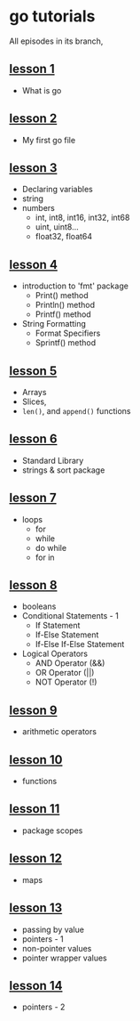 # go tutorials

All episodes in its branch,

## [lesson 1](https://github.com/KerimCETINBAS/golang/tree/lesson_1)

- What is go

## [lesson 2](https://github.com/KerimCETINBAS/golang/tree/lesson_2)

- My first go file

## [lesson 3](https://github.com/KerimCETINBAS/golang/tree/lesson_3)

- Declaring variables
- string
- numbers
  - int, int8, int16, int32, int68
  - uint, uint8...
  - float32, float64

## [lesson 4](https://github.com/KerimCETINBAS/golang/tree/lesson_4)

- introduction to 'fmt' package
  - Print() method
  - Println() method
  - Printf() method
- String Formatting
  - Format Specifiers
  - Sprintf() method

## [lesson 5](https://github.com/KerimCETINBAS/golang/tree/lesson_5)

- Arrays
- Slices,
- `len()`, and `append()` functions

## [lesson 6](https://github.com/KerimCETINBAS/golang/tree/lesson_6)

- Standard Library
- strings & sort package

## [lesson 7](https://github.com/KerimCETINBAS/golang/tree/lesson_7)

- loops
  - for
  - while
  - do while
  - for in

## [lesson 8](https://github.com/KerimCETINBAS/golang/tree/lesson_8)

- booleans
- Conditional Statements - 1
  - If Statement
  - If-Else Statement
  - If-Else If-Else Statement
- Logical Operators
  - AND Operator (&&)
  - OR Operator (||)
  - NOT Operator (!)

## [lesson 9](https://github.com/KerimCETINBAS/golang/tree/lesson_9)

- arithmetic operators

## [lesson 10](https://github.com/KerimCETINBAS/golang/tree/lesson_10)

- functions

## [lesson 11](https://github.com/KerimCETINBAS/golang/tree/lesson_11)

- package scopes

## [lesson 12](https://github.com/KerimCETINBAS/golang/tree/lesson_12)

- maps

## [lesson 13](https://github.com/KerimCETINBAS/golang/tree/lesson_13)

- passing by value
- pointers - 1
- non-pointer values
- pointer wrapper values

## [lesson 14](https://github.com/KerimCETINBAS/golang/tree/lesson_14)

- pointers - 2
